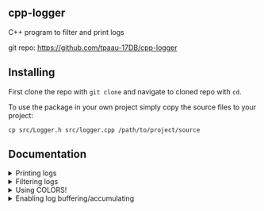 ## cpp-logger
C++ program to filter and print logs

git repo: https://github.com/tpaau-17DB/cpp-logger

## Installing
First clone the repo with `git clone` and navigate to cloned repo with `cd`.

To use the package in your own project simply copy the source files to your project:
```
cp src/Logger.h src/logger.cpp /path/to/project/source
```

## Documentation

<details>

<summary>Printing logs</summary>

Use one of these methods to print logs:
* `Logger::PrintDebug`
* `Logger::PrintLog`
* `Logger::PrintWarn`
* `Logger::PrintErr`

Note that debug logs will be filtered out bu default.


</details>


<details>

<summary>Filtering logs</summary>

# By verbosity

Verbosity controls which logs are getting suppressed and which are not.
Methods `Logger::SetVerbosity(...)` are used to set the verbosity value.

Possible verbosity values are:

* [0] All - Don't suppress any logs
* [1] Standard - Only suppress debug logs (dafault value)
* [2] Quiet - Only show warnings and errors
* [3] ErrorsOnly - It's pretty self-explanatory

You can either use `Logger::LogLevel` enum or an int value to set verbosity to desired level. Just make sure that verbosity value is in range of 0-3 or you will get an error.

# Overriding log filtering

Log filtering can be disabled globally by calling `Logger::SetOverrideFiltering(bool)`.

</details>


<details>

<summary>Using COLORS!</summary>

Colored logs are enabled by default.
Colors may not be supported by your terminal emulator, conflict with some features or just simply not fit your taste.
`Logger::SetNoColor(bool)` can be used to toggle colored logs.

</details>


<details>

<summary>Enabling log buffering/accumulating</summary>

Log buffering is a feature that manages logs more efficiently.
When log buffering is enabled logger stores messages in RAM instead of printing them directly into the terminal. 

To toggle log buffering use `Logger::SetUseLogAccumulating(bool)`.

Log buffer can be cleared completely using `Logger::ClearLogBuffer()`.

You can also write directly to the buffer using `Logger::WriteToBuffer(string&)`.

When log accumulating is enabled logs need to be "released" manually by calling `Logger::ReleaseLogBuffer()` to make them appear in the terminal.
Please make sure to clear the log buffer after releasing it, it does not happen automatically!

</details>
